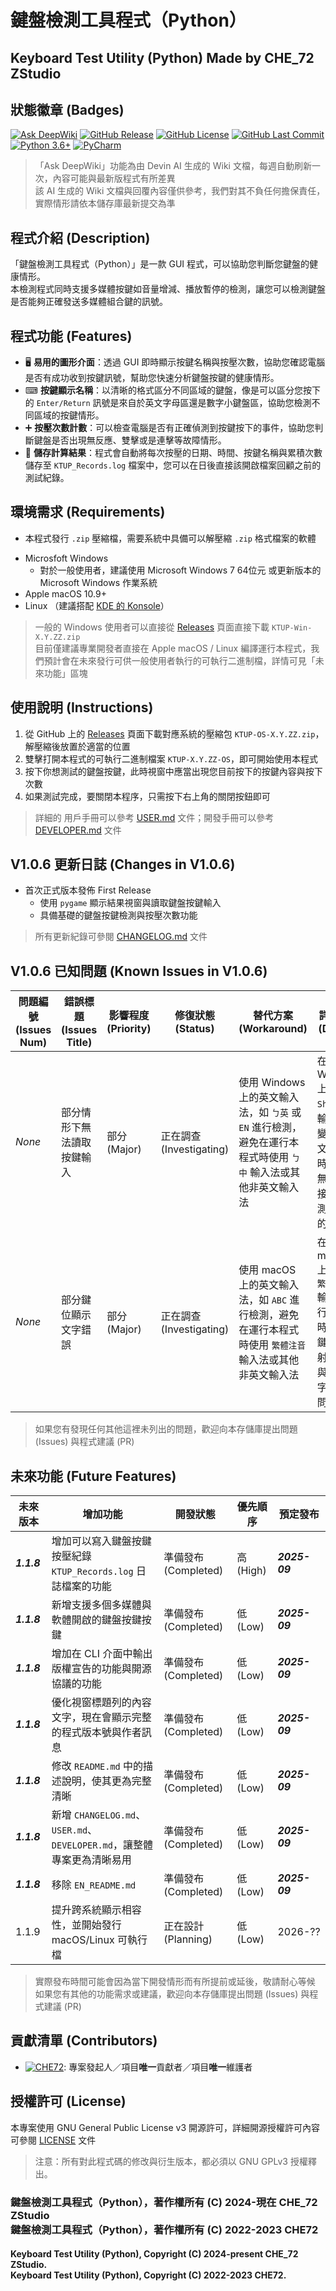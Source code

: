 # 鍵盤檢測工具程式（Python）
## Keyboard Test Utility (Python) Made by CHE_72 ZStudio

## 狀態徽章 (Badges)
[![Ask DeepWiki](https://deepwiki.com/badge.svg)](https://deepwiki.com/CHE-72-ZStudio/Keyboard-Test-Utility-Python)
    [![GitHub Release](https://img.shields.io/github/v/release/CHE-72-ZStudio/Keyboard-Test-Utility-Python)](https://github.com/CHE-72-ZStudio/Keyboard-Test-Utility-Python/releases)
    [![GitHub License](https://img.shields.io/github/license/CHE-72-ZStudio/Keyboard-Test-Utility-Python)](https://github.com/CHE-72-ZStudio/Keyboard-Test-Utility-Python/blob/main/LICENSE)
    [![GitHub Last Commit](https://img.shields.io/github/last-commit/CHE-72-ZStudio/Keyboard-Test-Utility-Python)](https://github.com/CHE-72-ZStudio/Keyboard-Test-Utility-Python/commits)
    [![Python 3.6+](https://img.shields.io/badge/Python%203.6+-3776AB.svg?logo=python&logoColor=white)](https://www.python.org)
    [![PyCharm](https://img.shields.io/badge/PyCharm-000000.svg?logo=PyCharm&logoColor=white)](https://www.jetbrains.com/pycharm/)  
> 「Ask DeepWiki」功能為由 Devin AI 生成的 Wiki 文檔，每週自動刷新一次，內容可能與最新版程式有所差異  
> 該 AI 生成的 Wiki 文檔與回覆內容僅供參考，我們對其不負任何擔保責任，實際情形請依本儲存庫最新提交為準  

## 程式介紹 (Description)
「鍵盤檢測工具程式（Python）」是一款 GUI 程式，可以協助您判斷您鍵盤的健康情形。  
本檢測程式同時支援多媒體按鍵如音量增減、播放暫停的檢測，讓您可以檢測鍵盤是否能夠正確發送多媒體組合鍵的訊號。  

## 程式功能 (Features)
* 🖥 **易用的圖形介面**：透過 GUI 即時顯示按鍵名稱與按壓次數，協助您確認電腦是否有成功收到按鍵訊號，幫助您快速分析鍵盤按鍵的健康情形。
* ⌨ **按鍵顯示名稱**：以清晰的格式區分不同區域的鍵盤，像是可以區分您按下的 `Enter/Return` 訊號是來自於英文字母區還是數字小鍵盤區，協助您檢測不同區域的按鍵情形。
* ➕ **按壓次數計數**：可以檢查電腦是否有正確偵測到按鍵按下的事件，協助您判斷鍵盤是否出現無反應、雙擊或是連擊等故障情形。
* 💾 **儲存計算結果**：程式會自動將每次按壓的日期、時間、按鍵名稱與累積次數儲存至 `KTUP_Records.log` 檔案中，您可以在日後直接該開啟檔案回顧之前的測試紀錄。

## 環境需求 (Requirements)
+ 本程式發行 `.zip` 壓縮檔，需要系統中具備可以解壓縮 `.zip` 格式檔案的軟體 

- Microsfoft Windows
    * 對於一般使用者，建議使用 Microsoft Windows 7 64位元 或更新版本的 Microsoft Windows 作業系統
- Apple macOS 10.9+  
- Linux （建議搭配 [KDE 的 Konsole](https://konsole.kde.org/download.html)）
> 一般的 Windows 使用者可以直接從 [Releases](https://github.com/CHE-72-ZStudio/Keyboard-Test-Utility-Python/releases) 頁面直接下載 `KTUP-Win-X.Y.ZZ.zip`  
> 目前僅建議專業開發者直接在 Apple macOS / Linux 編譯運行本程式，我們預計會在未來發行可供一般使用者執行的可執行二進制檔，詳情可見「未來功能」區塊

## 使用說明 (Instructions)
1. 從 GitHub 上的 [Releases](https://github.com/CHE-72-ZStudio/Keyboard-Test-Utility-Python/releases) 頁面下載對應系統的壓縮包 `KTUP-OS-X.Y.ZZ.zip`，解壓縮後放置於適當的位置
2. 雙擊打開本程式的可執行二進制檔案 `KTUP-X.Y.ZZ-OS`，即可開始使用本程式  
3. 按下你想測試的鍵盤按鍵，此時視窗中應當出現您目前按下的按鍵內容與按下次數
4. 如果測試完成，要關閉本程序，只需按下右上角的關閉按鈕即可
> 詳細的 用戶手冊可以參考 [USER.md](https://github.com/CHE-72-ZStudio/Keyboard-Test-Utility-Python/blob/main/USER.md) 文件；開發手冊可以參考 [DEVELOPER.md](https://github.com/CHE-72-ZStudio/Keyboard-Test-Utility-Python/blob/main/DEVELOPER.md) 文件

## V1.0.6 更新日誌 (Changes in V1.0.6)
* 首次正式版本發佈 First Release
    - 使用 `pygame` 顯示結果視窗與讀取鍵盤按鍵輸入
    - 具備基礎的鍵盤按鍵檢測與按壓次數功能
> 所有更新紀錄可參閱 [CHANGELOG.md](https://github.com/CHE-72-ZStudio/Keyboard-Test-Utility-Python/blob/main/CHANGELOG.md) 文件  

## V1.0.6 已知問題 (Known Issues in V1.0.6)
| 問題編號 (Issues Num) | 錯誤標題 (Issues Title) | 影響程度 (Priority) | 修復狀態 (Status)        | 替代方案(Workaround)                                                    | 詳細內容 (Datails)                                          | 
|-------------------|---------------------|-----------------|----------------------|---------------------------------------------------------------------|---------------------------------------------------------|
| *None*            | 部分情形下無法讀取按鍵輸入       | 部分 (Major)      | 正在調查 (Investigating) | 使用 Windows 上的英文輸入法，如 `ㄅ英` 或 `EN` 進行檢測，避免在運行本程式時使用 `ㄅ中` 輸入法或其他非英文輸入法 | 在 Windows 上，按下 `Shift` 使輸入模式變成「中文模式」時，程式無法正常接收與檢測字母區的信號 |
| *None*            | 部分鍵位顯示文字錯誤          | 部分 (Major)      | 正在調查 (Investigating) | 使用 macOS 上的英文輸入法，如 `ABC` 進行檢測，避免在運行本程式時使用 `繁體注音` 輸入法或其他非英文輸入法       | 在 macOS 上，使用 `繁體注音` 輸入法進行測試時，部分鍵位的映射、對照與顯示文字會出現問題       |
> 如果您有發現任何其他這裡未列出的問題，歡迎向本存儲庫提出問題 (Issues) 與程式建議 (PR)  

## 未來功能 (Future Features)
| 未來版本        | 增加功能                                                   | 開發狀態             | 優先順序     | 預定發布          |
|-------------|--------------------------------------------------------|------------------|----------|---------------|
| ***1.1.8*** | 增加可以寫入鍵盤按鍵按壓紀錄 `KTUP_Records.log` 日誌檔案的功能              | 準備發布 (Completed) | 高 (High) | ***2025-09*** |
| ***1.1.8*** | 新增支援多個多媒體與軟體開啟的鍵盤按鍵按鍵                                  | 準備發布 (Completed) | 低 (Low)  | ***2025-09*** |
| ***1.1.8*** | 增加在 CLI 介面中輸出版權宣告的功能與開源協議的功能                           | 準備發布 (Completed) | 低 (Low)  | ***2025-09*** |
| ***1.1.8*** | 優化視窗標題列的內容文字，現在會顯示完整的程式版本號與作者訊息                        | 準備發布 (Completed) | 低 (Low)  | ***2025-09*** |
| ***1.1.8*** | 修改 `README.md` 中的描述說明，使其更為完整清晰                         | 準備發布 (Completed) | 低 (Low)  | ***2025-09*** |
| ***1.1.8*** | 新增 `CHANGELOG.md`、`USER.md`、`DEVELOPER.md`，讓整體專案更為清晰易用 | 準備發布 (Completed) | 低 (Low)  | ***2025-09*** |
| ***1.1.8*** | 移除 `EN_README.md`                                      | 準備發布 (Completed) | 低 (Low)  | ***2025-09*** |
| 1.1.9       | 提升跨系統顯示相容性，並開始發行 macOS/Linux 可執行檔                      | 正在設計 (Planning)  | 低 (Low)  | 2026-??       |
> 實際發布時間可能會因為當下開發情形而有所提前或延後，敬請耐心等候  
> 如果您有其他的功能需求或建議，歡迎向本存儲庫提出問題 (Issues) 與程式建議 (PR)  

## 貢獻清單 (Contributors)
- [![CHE72](https://img.shields.io/badge/CHE72-181717.svg?logo=github&logoColor=white)](https://github.com/CHE72): 專案發起人／項目**唯一**貢獻者／項目**唯一**維護者  

## 授權許可 (License)
本專案使用 GNU General Public License v3 開源許可，詳細開源授權許可內容可參閱 [LICENSE](https://github.com/CHE-72-ZStudio/Keyboard-Test-Utility-Python/blob/main/LICENSE) 文件  
> 注意：所有對此程式碼的修改與衍生版本，都必須以 GNU GPLv3 授權釋出。  

### 鍵盤檢測工具程式（Python），著作權所有 (C) 2024-現在 CHE_72 ZStudio<br>鍵盤檢測工具程式（Python），著作權所有 (C) 2022-2023 CHE72
#### Keyboard Test Utility (Python), Copyright (C) 2024-present CHE_72 ZStudio.<br>Keyboard Test Utility (Python), Copyright (C) 2022-2023 CHE72.
